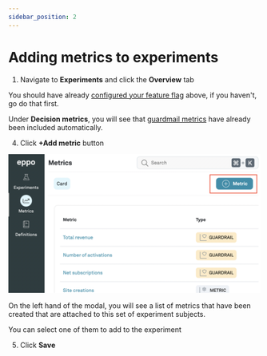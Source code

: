 ```yaml
---
sidebar_position: 2
---
```


# Adding metrics to experiments

1. Navigate to **Experiments** and click the **Overview** tab

You should have already [configured your feature flag](./creating-an-experiment.md) above, if you haven't, go do that first.

Under **Decision metrics**, you will see that [guardmail metrics](./building-experiments/experiments/guardrail-metrics.md) have already been included automatically.

4. Click **+Add metric** button

![Configure experiment](../../../static/img/building-experiments/add-metric.png)

On the left hand of the modal, you will see a list of metrics that have been created that are attached to this set of experiment subjects.

You can select one of them to add to the experiment

5. Click **Save**
